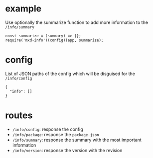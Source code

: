 # example

Use optionally the summarize function to add more information to the ```/info/summary```

```
const summarize = (summary) => {};
require('mxd-info')(config)(app, summarize);
```


# config

List of JSON paths of the config which will be disguised for the ```/info/config```

```
{
  "info": []
}
```


# routes

* ```/info/config```: response the config
* ```/info/package```: response the ```package.json```
* ```/info/summary```: response the summary with the most important information
* ```/info/version```: response the version with the revision
